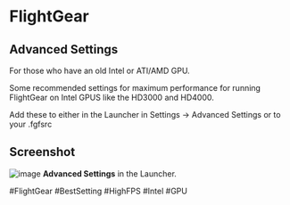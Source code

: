 # FlightGear

## Advanced Settings

For those who have an old Intel or ATI/AMD GPU.

Some recommended settings for maximum performance for running FlightGear on Intel GPUS like the HD3000 and HD4000.

Add these to either in the Launcher in Settings -> Advanced Settings or to your .fgfsrc

## Screenshot
![image](https://user-images.githubusercontent.com/6201512/187685685-644c4c0c-0698-46db-9dbb-1e0cd8afa2a0.png)
**Advanced Settings** in the Launcher.

#FlightGear #BestSetting #HighFPS #Intel #GPU
